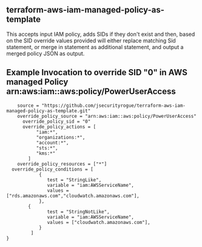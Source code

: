 terraform-aws-iam-managed-policy-as-template
------------
This accepts input IAM policy, adds SIDs if they don't exist and then, based on the SID override values provided will either replace matching Sid statement, 
or merge in statement as additional statement, and output a merged policy JSON as output.

Example Invocation to override SID "0" in AWS managed Policy arn:aws:iam::aws:policy/PowerUserAccess
------------

```module "iam_merge_poweruser_access" {
    source = "https://github.com/jsecurityrogue/terraform-aws-iam-managed-policy-as-template.git"
    override_policy_source = "arn:aws:iam::aws:policy/PowerUserAccess"
	  override_policy_sid = "0"
	  override_policy_actions = [
	       "iam:*",
	       "organizations:*",
	       "account:*",
	       "sts:*",
	       "kms:*"
	    ]
	override_policy_resources = ["*"]
  override_policy_conditions = [
            {
               test = "StringLike",
               variable = "iam:AWSServiceName",
               values = ["rds.amazonaws.com","cloudwatch.amazonaws.com"],
            },
	    {
               test = "StringNotLike",
               variable = "iam:AWSServiceName",
               values = ["cloudwatch.amazonaws.com"],
            }
         ]
}
```

